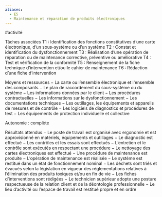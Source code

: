 ```yaml
---
aliases:
  - E5
  - Maintenance et réparation de produits électroniques
---
```

#activité


Tâches associées
T1 : Identification des fonctions constitutives d’une carte électronique, d’un sous-système ou d’un
système
T2 : Constat et identification du dysfonctionnement
T3 : Réalisation d’une opération de réparation ou de maintenance corrective, préventive ou
améliorative
T4 : Test et vérification de la conformité
T5 : Renseignement de la fiche technique d’intervention et/ou le cahier de maintenance
T6 : Rédaction d’une fiche d’intervention

Moyens et ressources
− La carte ou l’ensemble électronique et l'ensemble des composants
− Le plan de raccordement du sous-système ou du système
− Les informations données par le client
− Les procédures contractuelles
− Les informations sur le dysfonctionnement
− Les documentations techniques
− Les outillages, les équipements et appareils de mesures et de contrôle
− Les logiciels de diagnostics et procédures de test
− Les équipements de protection individuelle et collective

Autonomie : complète

Résultats attendus
− Le poste de travail est organisé avec ergonomie et est approvisionné en matériels,
équipements et outillages
− Le diagnostic est effectué
− Les contrôles et les essais sont effectués
− L’entretien et le contrôle sont exécutés en respectant une procédure
− Le nettoyage des cartes électroniques est effectué
− Une procédure de maintenance est produite
− L’opération de maintenance est réalisée
− Le système est restitué dans un état de fonctionnement nominal
− Les déchets sont triés et évacués selon la législation en vigueur des réglementations
relatives à l’élimination des produits toxiques et/ou en fin de vie
− Les fiches d’interventions sont rédigées
− Le technicien supérieur adopte une posture respectueuse de la relation client et de la
déontologie professionnelle
− Le lieu d’activité ou l’espace de travail est restitué propre et en ordre